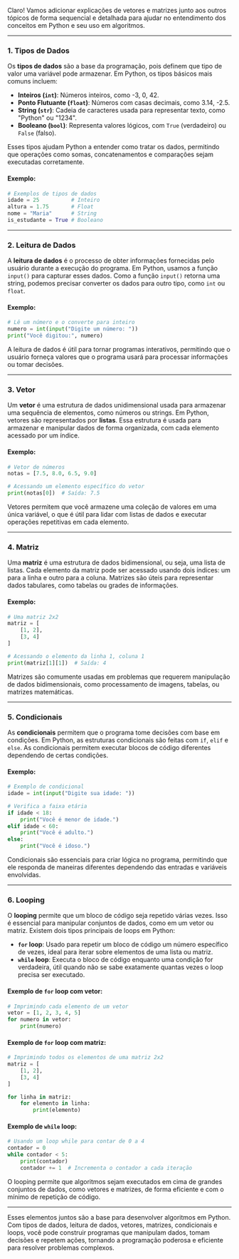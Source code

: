 Claro! Vamos adicionar explicações de vetores e matrizes junto aos outros tópicos de forma sequencial e detalhada para ajudar no entendimento dos conceitos em Python e seu uso em algoritmos.

---

### 1. **Tipos de Dados**

Os **tipos de dados** são a base da programação, pois definem que tipo de valor uma variável pode armazenar. Em Python, os tipos básicos mais comuns incluem:

- **Inteiros (`int`)**: Números inteiros, como -3, 0, 42.
- **Ponto Flutuante (`float`)**: Números com casas decimais, como 3.14, -2.5.
- **String (`str`)**: Cadeia de caracteres usada para representar texto, como "Python" ou "1234".
- **Booleano (`bool`)**: Representa valores lógicos, com `True` (verdadeiro) ou `False` (falso).

Esses tipos ajudam Python a entender como tratar os dados, permitindo que operações como somas, concatenamentos e comparações sejam executadas corretamente.

#### Exemplo:
```python
# Exemplos de tipos de dados
idade = 25          # Inteiro
altura = 1.75       # Float
nome = "Maria"      # String
is_estudante = True # Booleano
```

---

### 2. **Leitura de Dados**

A **leitura de dados** é o processo de obter informações fornecidas pelo usuário durante a execução do programa. Em Python, usamos a função `input()` para capturar esses dados. Como a função `input()` retorna uma string, podemos precisar converter os dados para outro tipo, como `int` ou `float`.

#### Exemplo:
```python
# Lê um número e o converte para inteiro
numero = int(input("Digite um número: "))
print("Você digitou:", numero)
```

A leitura de dados é útil para tornar programas interativos, permitindo que o usuário forneça valores que o programa usará para processar informações ou tomar decisões.

---

### 3. **Vetor**

Um **vetor** é uma estrutura de dados unidimensional usada para armazenar uma sequência de elementos, como números ou strings. Em Python, vetores são representados por **listas**. Essa estrutura é usada para armazenar e manipular dados de forma organizada, com cada elemento acessado por um índice.

#### Exemplo:
```python
# Vetor de números
notas = [7.5, 8.0, 6.5, 9.0]

# Acessando um elemento específico do vetor
print(notas[0])  # Saída: 7.5
```

Vetores permitem que você armazene uma coleção de valores em uma única variável, o que é útil para lidar com listas de dados e executar operações repetitivas em cada elemento.

---

### 4. **Matriz**

Uma **matriz** é uma estrutura de dados bidimensional, ou seja, uma lista de listas. Cada elemento da matriz pode ser acessado usando dois índices: um para a linha e outro para a coluna. Matrizes são úteis para representar dados tabulares, como tabelas ou grades de informações.

#### Exemplo:
```python
# Uma matriz 2x2
matriz = [
    [1, 2],
    [3, 4]
]

# Acessando o elemento da linha 1, coluna 1
print(matriz[1][1])  # Saída: 4
```

Matrizes são comumente usadas em problemas que requerem manipulação de dados bidimensionais, como processamento de imagens, tabelas, ou matrizes matemáticas.

---

### 5. **Condicionais**

As **condicionais** permitem que o programa tome decisões com base em condições. Em Python, as estruturas condicionais são feitas com `if`, `elif` e `else`. As condicionais permitem executar blocos de código diferentes dependendo de certas condições.

#### Exemplo:
```python
# Exemplo de condicional
idade = int(input("Digite sua idade: "))

# Verifica a faixa etária
if idade < 18:
    print("Você é menor de idade.")
elif idade < 60:
    print("Você é adulto.")
else:
    print("Você é idoso.")
```

Condicionais são essenciais para criar lógica no programa, permitindo que ele responda de maneiras diferentes dependendo das entradas e variáveis envolvidas.

---

### 6. **Looping**

O **looping** permite que um bloco de código seja repetido várias vezes. Isso é essencial para manipular conjuntos de dados, como em um vetor ou matriz. Existem dois tipos principais de loops em Python:

- **`for` loop**: Usado para repetir um bloco de código um número específico de vezes, ideal para iterar sobre elementos de uma lista ou matriz.
- **`while` loop**: Executa o bloco de código enquanto uma condição for verdadeira, útil quando não se sabe exatamente quantas vezes o loop precisa ser executado.

#### Exemplo de `for` loop com vetor:
```python
# Imprimindo cada elemento de um vetor
vetor = [1, 2, 3, 4, 5]
for numero in vetor:
    print(numero)
```

#### Exemplo de `for` loop com matriz:
```python
# Imprimindo todos os elementos de uma matriz 2x2
matriz = [
    [1, 2],
    [3, 4]
]

for linha in matriz:
    for elemento in linha:
        print(elemento)
```

#### Exemplo de `while` loop:
```python
# Usando um loop while para contar de 0 a 4
contador = 0
while contador < 5:
    print(contador)
    contador += 1  # Incrementa o contador a cada iteração
```

O looping permite que algoritmos sejam executados em cima de grandes conjuntos de dados, como vetores e matrizes, de forma eficiente e com o mínimo de repetição de código.

---

Esses elementos juntos são a base para desenvolver algoritmos em Python. Com tipos de dados, leitura de dados, vetores, matrizes, condicionais e loops, você pode construir programas que manipulam dados, tomam decisões e repetem ações, tornando a programação poderosa e eficiente para resolver problemas complexos.
